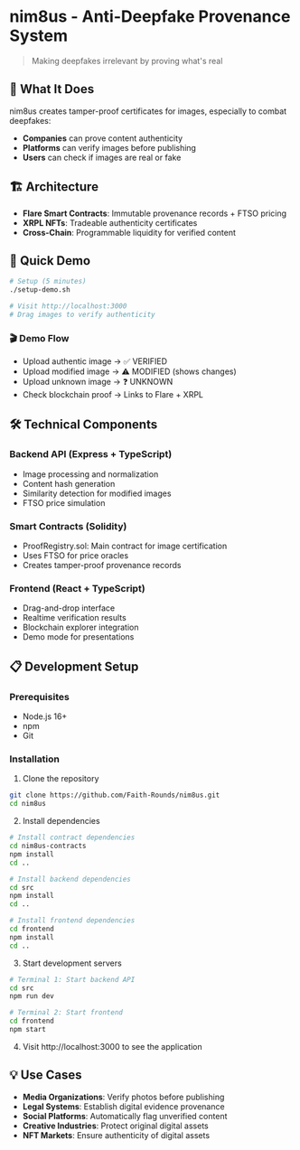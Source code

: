 # nim8us - Anti-Deepfake Provenance System

> Making deepfakes irrelevant by proving what's real

## 🎯 What It Does

nim8us creates tamper-proof certificates for images, especially to combat deepfakes:

- **Companies** can prove content authenticity  
- **Platforms** can verify images before publishing
- **Users** can check if images are real or fake

## 🏗️ Architecture

- **Flare Smart Contracts**: Immutable provenance records + FTSO pricing
- **XRPL NFTs**: Tradeable authenticity certificates  
- **Cross-Chain**: Programmable liquidity for verified content

## 🚀 Quick Demo

```bash
# Setup (5 minutes)
./setup-demo.sh

# Visit http://localhost:3000
# Drag images to verify authenticity
```

### 🎬 Demo Flow
- Upload authentic image → ✅ VERIFIED
- Upload modified image → ⚠️ MODIFIED (shows changes)
- Upload unknown image → ❓ UNKNOWN
- Check blockchain proof → Links to Flare + XRPL

## 🛠️ Technical Components

### Backend API (Express + TypeScript)
- Image processing and normalization
- Content hash generation
- Similarity detection for modified images
- FTSO price simulation

### Smart Contracts (Solidity)
- ProofRegistry.sol: Main contract for image certification
- Uses FTSO for price oracles
- Creates tamper-proof provenance records

### Frontend (React + TypeScript)
- Drag-and-drop interface
- Realtime verification results
- Blockchain explorer integration
- Demo mode for presentations

## 📋 Development Setup

### Prerequisites
- Node.js 16+
- npm
- Git

### Installation

1. Clone the repository
```bash
git clone https://github.com/Faith-Rounds/nim8us.git
cd nim8us
```

2. Install dependencies
```bash
# Install contract dependencies
cd nim8us-contracts
npm install
cd ..

# Install backend dependencies
cd src
npm install
cd ..

# Install frontend dependencies
cd frontend
npm install
cd ..
```

3. Start development servers
```bash
# Terminal 1: Start backend API
cd src
npm run dev

# Terminal 2: Start frontend
cd frontend
npm start
```

4. Visit http://localhost:3000 to see the application

## 💡 Use Cases

- **Media Organizations**: Verify photos before publishing
- **Legal Systems**: Establish digital evidence provenance
- **Social Platforms**: Automatically flag unverified content
- **Creative Industries**: Protect original digital assets
- **NFT Markets**: Ensure authenticity of digital assets
